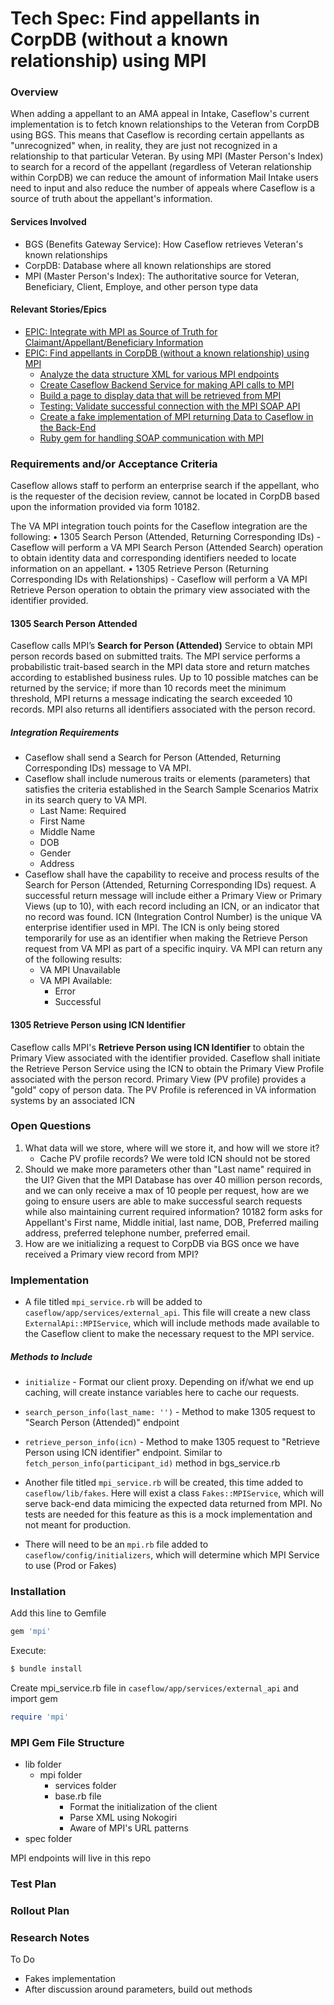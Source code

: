 # Tech Spec: Find appellants in CorpDB (without a known relationship) using MPI

### Overview

When adding a appellant to an AMA appeal in Intake, Caseflow's current implementation is to fetch known relationships to the Veteran from CorpDB using BGS. This means that Caseflow is recording certain appellants as "unrecognized" when, in reality, they are just not recognized in a relationship to that particular Veteran. By using MPI (Master Person's Index) to search for a record of the appellant (regardless of Veteran relationship within CorpDB) we can reduce the amount of information Mail Intake users need to input and also reduce the number of appeals where Caseflow is a source of truth about the appellant's information. 

#### Services Involved
- BGS (Benefits Gateway Service): How Caseflow retrieves Veteran's known relationships
- CorpDB: Database where all known relationships are stored
- MPI (Master Person's Index): The authoritative source for Veteran, Beneficiary, Client, Employe, and other person type data

#### Relevant Stories/Epics
- [EPIC: Integrate with MPI as Source of Truth for Claimant/Appellant/Beneficiary Information](https://vajira.max.gov/browse/CASEFLOW-387)
- [EPIC: Find appellants in CorpDB (without a known relationship) using MPI](https://vajira.max.gov/browse/CASEFLOW-2147)
    - [Analyze the data structure XML for various MPI endpoints](https://vajira.max.gov/browse/CASEFLOW-2256)
    - [Create Caseflow Backend Service for making API calls to MPI](https://vajira.max.gov/browse/CASEFLOW-2272)
    - [Build a page to display data that will be retrieved from MPI](https://vajira.max.gov/browse/CASEFLOW-2255)
    - [Testing: Validate successful connection with the MPI SOAP API](https://vajira.max.gov/browse/CASEFLOW-2281)
    - [Create a fake implementation of MPI returning Data to Caseflow in the Back-End](https://vajira.max.gov/browse/CASEFLOW-2254)
    - [Ruby gem for handling SOAP communication with MPI](https://vajira.max.gov/browse/CASEFLOW-2271)

### Requirements and/or Acceptance Criteria

Caseflow allows staff to perform an enterprise search if the appellant, who is the requester of the decision review, cannot be located in CorpDB based upon the information provided via form 10182. 

The VA MPI integration touch points for the Caseflow integration are the following:
•	1305 Search Person (Attended, Returning Corresponding IDs) - Caseflow will perform a VA MPI Search Person (Attended Search) operation to obtain identity data and corresponding identifiers needed to locate information on an appellant.
•	1305 Retrieve Person (Returning Corresponding IDs with Relationships) - Caseflow will perform a VA MPI Retrieve Person operation to obtain the primary view associated with the identifier provided. 

#### 1305 Search Person Attended

Caseflow calls MPI’s **Search for Person (Attended)** Service to obtain MPI person records based on submitted traits. The MPI service performs a probabilistic trait-based search in the MPI data store and return matches according to established business rules. Up to 10 possible matches can be returned by the service; if more than 10 records meet the minimum threshold, MPI returns a message indicating the search exceeded 10 records. MPI also returns all identifiers associated with the person record.

##### Integration Requirements

- Caseflow shall send a Search for Person (Attended, Returning Corresponding IDs) message to VA MPI.
- Caseflow shall include numerous traits or elements (parameters) that satisfies the criteria established in the Search Sample Scenarios Matrix in its search query to VA MPI. 
    - Last Name: Required
    - First Name
    - Middle Name
    - DOB
    - Gender
    - Address
- Caseflow shall have the capability to receive and process results of the Search for Person (Attended, Returning Corresponding IDs) request. A successful return message will include either a Primary View or Primary Views (up to 10), with each record including an ICN, or an indicator that no record was found. ICN (Integration Control Number) is the unique VA enterprise identifier used in MPI. The ICN is only being stored temporarily for use as an identifier when making the Retrieve Person request from VA MPI as part of a specific inquiry. VA MPI can return any of the following results:
    - VA MPI Unavailable
    - VA MPI Available:
        - Error
        - Successful

#### 1305 Retrieve Person using ICN Identifier

Caseflow calls MPI's **Retrieve Person using ICN Identifier** to obtain the Primary View associated with the identifier provided. Caseflow shall initiate the Retrieve Person Service using the ICN to obtain the Primary View Profile associated with the person record. Primary View (PV profile) provides a "gold" copy of person data. The PV Profile is referenced in VA information systems by an associated ICN

### Open Questions

1. What data will we store, where will we store it, and how will we store it?
    - Cache PV profile records? We were told ICN should not be stored 
2. Should we make more parameters other than "Last name" required in the UI? Given that the MPI Database has over 40 million person records, and we can only receive a max of 10 people per request, how are we going to ensure users are able to make successful search requests while also maintaining current required information? 10182 form asks for Appellant's First name, Middle initial, last name, DOB, Preferred mailing address, preferred telephone number, preferred email. 
3. How are we initializing a request to CorpDB via BGS once we have received a Primary view record from MPI?

### Implementation

- A file titled `mpi_service.rb` will be added to `caseflow/app/services/external_api`. This file will create a new class `ExternalApi::MPIService`, which will include methods made available to the Caseflow client to make the necessary request to the MPI service. 

##### Methods to Include

- `initialize` - Format our client proxy. Depending on if/what we end up caching, will create instance variables here to cache our requests. 

- `search_person_info(last_name: '')` - Method to make 1305 request to "Search Person (Attended)" endpoint

- `retrieve_person_info(icn)` - Method to make 1305 request to "Retrieve Person using ICN identifier" endpoint. Similar to `fetch_person_info(participant_id)` method in bgs_service.rb 

- Another file titled `mpi_service.rb` will be created, this time added to `caseflow/lib/fakes`. Here will exist a class `Fakes::MPIService`, which will serve back-end data mimicing the expected data returned from MPI. No tests are needed for this feature as this is a mock implementation and not meant for production.

- There will need to be an `mpi.rb` file added to `caseflow/config/initializers`, which will determine which MPI Service to use (Prod or Fakes)


### Installation
Add this line to Gemfile
```ruby
gem 'mpi'
```
Execute:
```ruby
$ bundle install
```

Create mpi_service.rb file in `caseflow/app/services/external_api` and import gem
```ruby
require 'mpi'
```

### MPI Gem File Structure
- lib folder
    - mpi folder
        - services folder
        - base.rb file
            - Format the initialization of the client
            - Parse XML using Nokogiri
            - Aware of MPI's URL patterns
- spec folder

MPI endpoints will live in this repo


### Test Plan
### Rollout Plan
### Research Notes

To Do
- Fakes implementation
- After discussion around parameters, build out methods